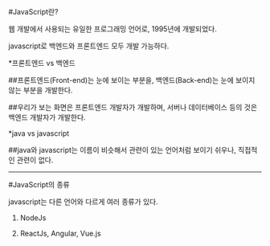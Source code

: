 #JavaScript란?

웹 개발에서 사용되는 유일한 프로그래밍 언어로, 1995년에 개발되었다.

javascript로 백엔드와 프론트엔드 모두 개발 가능하다.


*프론트엔드 vs 백엔드

##프론트엔드(Front-end)는 눈에 보이는 부분을, 백엔드(Back-end)는 눈에 보이지 않는 부분을 개발한다.

##우리가 보는 화면은 프론트엔드 개발자가 개발하며, 서버나 데이터베이스 등의 것은 백엔드 개발자가 개발한다.


*java vs javascript

##java와 javascript는 이름이 비슷해서 관련이 있는 언어처럼 보이기 쉬우나, 직접적인 관련이 없다.


***

#JavaScript의 종류

javascript는 다른 언어와 다르게 여러 종류가 있다.

1. NodeJs

2. ReactJs, Angular, Vue.js

